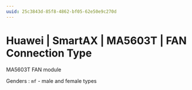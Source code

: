 ```yaml
---
uuid: 25c3843d-85f8-4862-bf05-62e50e9c270d
---
```

# Huawei | SmartAX | MA5603T | FAN Connection Type

MA5603T FAN module

Genders
: `mf` - male and female types

